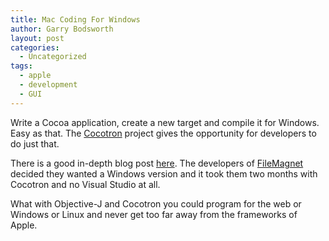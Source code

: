 ```yaml
---
title: Mac Coding For Windows
author: Garry Bodsworth
layout: post
categories:
  - Uncategorized
tags:
  - apple
  - development
  - GUI
---
```

Write a Cocoa application, create a new target and compile it for Windows. Easy as that. The [Cocotron][1] project gives the opportunity for developers to do just that.

There is a good in-depth blog post [here][2]. The developers of [FileMagnet][3] decided they wanted a Windows version and it took them two months with Cocotron and no Visual Studio at all.

What with Objective-J and Cocotron you could program for the web or Windows or Linux and never get too far away from the frameworks of Apple.

 [1]: http://www.cocotron.org/
 [2]: http://macdaddyworld.com/2008/10/27/adventures-in-cocotron/
 [3]: http://www.magnetismstudios.com/filemagnet/